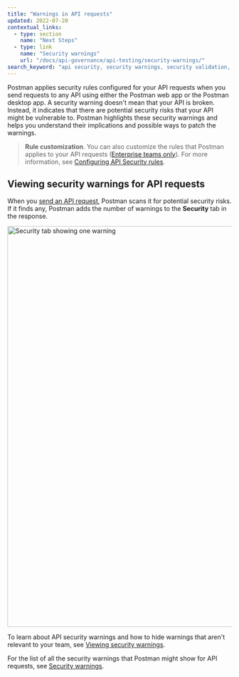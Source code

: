 ```yaml
---
title: "Warnings in API requests"
updated: 2022-07-20
contextual_links:
  - type: section
    name: "Next Steps"
  - type: link
    name: "Security warnings"
    url: "/docs/api-governance/api-testing/security-warnings/"
search_keyword: "api security, security warnings, security validation, api security audit, api security scan, security audit"
---
```


Postman applies security rules configured for your API requests when you send requests to any API using either the Postman web app or the Postman desktop app. A security warning doesn't mean that your API is broken. Instead, it indicates that there are potential security risks that your API might be vulnerable to. Postman highlights these security warnings and helps you understand their implications and possible ways to patch the warnings.

> **Rule customization**. You can also customize the rules that Postman applies to your API requests ([Enterprise teams only](https://www.postman.com/pricing/)). For more information, see [Configuring API Security rules](/docs/api-governance/configurable-rules/configuring-api-security-rules/).

## Viewing security warnings for API requests

When you [send an API request](/docs/sending-requests/requests/), Postman scans it for potential security risks. If it finds any, Postman adds the number of warnings to the **Security** tab in the response.

<img alt="Security tab showing one warning" src="https://assets.postman.com/postman-docs/v10/api-response-security-tab-v10.jpg" width="900px"/>

To learn about API security warnings and how to hide warnings that aren't relevant to your team, see [Viewing security warnings](/docs/sending-requests/responses/#viewing-security-warnings).

For the list of all the security warnings that Postman might show for API requests, see [Security warnings](/docs/api-governance/api-testing/security-warnings/).
